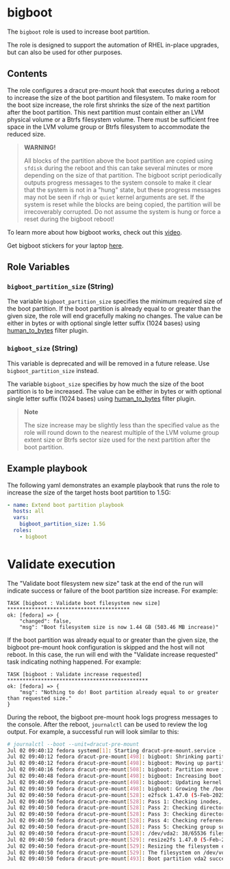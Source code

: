 # bigboot

The `bigboot` role is used to increase boot partition.

The role is designed to support the automation of RHEL in-place upgrades, but can also be used for other purposes.

## Contents

The role configures a dracut pre-mount hook that executes during a reboot to increase the size of the boot partition and filesystem. To make room for the boot size increase, the role first shrinks the size of the next partition after the boot partition. This next partition must contain either an LVM physical volume or a Btrfs filesystem volume. There must be sufficient free space in the LVM volume group or Btrfs filesystem to accommodate the reduced size.

> **WARNING!**
>
> All blocks of the partition above the boot partition are copied using `sfdisk` during the reboot and this can take several minutes or more depending on the size of that partition. The bigboot script periodically outputs progress messages to the system console to make it clear that the system is not in a "hung" state, but these progress messages may not be seen if `rhgb` or `quiet` kernel arguments are set. If the system is reset while the blocks are being copied, the partition will be irrecoverably corrupted. Do not assume the system is hung or force a reset during the bigboot reboot!

To learn more about how bigboot works, check out this [video](https://people.redhat.com/bmader/bigboot-demo.mp4).

Get bigboot stickers for your laptop [here](../../STICKERS.md).

## Role Variables

### `bigboot_partition_size` (String)

The variable `bigboot_partition_size` specifies the minimum required size of the boot partition. If the boot partition is already equal to or greater than the given size, the role will end gracefully making no changes. The value can be either in bytes or with optional single letter suffix (1024 bases) using [human_to_bytes](https://docs.ansible.com/ansible/latest/collections/ansible/builtin/human_to_bytes_filter.html) filter plugin.

### `bigboot_size` (String)

This variable is deprecated and will be removed in a future release. Use `bigboot_partition_size` instead.

The variable `bigboot_size` specifies by how much the size of the boot partition is to be increased. The value can be either in bytes or with optional single letter suffix (1024 bases) using [human_to_bytes](https://docs.ansible.com/ansible/latest/collections/ansible/builtin/human_to_bytes_filter.html) filter plugin.

> **Note**
>
> The size increase may be slightly less than the specified value as the role will round down to the nearest multiple of the LVM volume group extent size or Btrfs sector size used for the next partition after the boot partition.

## Example playbook
The following yaml demonstrates an example playbook that runs the role to increase the size of the target hosts boot partition to 1.5G:

```yaml
- name: Extend boot partition playbook
  hosts: all
  vars:
    bigboot_partition_size: 1.5G
  roles:
    - bigboot
```

# Validate execution
The "Validate boot filesystem new size" task at the end of the run will indicate success or failure of the boot partition size increase. For example:

```
TASK [bigboot : Validate boot filesystem new size] ****************************************
ok: [fedora] => {
    "changed": false,
    "msg": "Boot filesystem size is now 1.44 GB (503.46 MB increase)"
```

If the boot partition was already equal to or greater than the given size, the bigboot pre-mount hook configuration is skipped and the host will not reboot. In this case, the run will end with the "Validate increase requested" task indicating nothing happened. For example:

```
TASK [bigboot : Validate increase requested] **********************************************
ok: [fedora] => {
    "msg": "Nothing to do! Boot partition already equal to or greater than requested size."
}
```

During the reboot, the bigboot pre-mount hook logs progress messages to the console. After the reboot, `journalctl` can be used to review the log output. For example, a successful run will look similar to this:
```bash
# journalctl --boot --unit=dracut-pre-mount
Jul 02 09:40:12 fedora systemd[1]: Starting dracut-pre-mount.service - dracut pre-mount hook...
Jul 02 09:40:12 fedora dracut-pre-mount[498]: bigboot: Shrinking partition vda3 by 536870912
Jul 02 09:40:12 fedora dracut-pre-mount[498]: bigboot: Moving up partition vda3 by 536870912
Jul 02 09:40:16 fedora dracut-pre-mount[508]: bigboot: Partition move is progressing, please wait! (00:00:01)
Jul 02 09:40:48 fedora dracut-pre-mount[498]: bigboot: Increasing boot partition vda2 by 536870912
Jul 02 09:40:49 fedora dracut-pre-mount[498]: bigboot: Updating kernel partition table
Jul 02 09:40:50 fedora dracut-pre-mount[498]: bigboot: Growing the /boot ext4 filesystem
Jul 02 09:40:50 fedora dracut-pre-mount[528]: e2fsck 1.47.0 (5-Feb-2023)
Jul 02 09:40:50 fedora dracut-pre-mount[528]: Pass 1: Checking inodes, blocks, and sizes
Jul 02 09:40:50 fedora dracut-pre-mount[528]: Pass 2: Checking directory structure
Jul 02 09:40:50 fedora dracut-pre-mount[528]: Pass 3: Checking directory connectivity
Jul 02 09:40:50 fedora dracut-pre-mount[528]: Pass 4: Checking reference counts
Jul 02 09:40:50 fedora dracut-pre-mount[528]: Pass 5: Checking group summary information
Jul 02 09:40:50 fedora dracut-pre-mount[528]: /dev/vda2: 38/65536 files (10.5% non-contiguous), 83665/262144 blocks
Jul 02 09:40:50 fedora dracut-pre-mount[529]: resize2fs 1.47.0 (5-Feb-2023)
Jul 02 09:40:50 fedora dracut-pre-mount[529]: Resizing the filesystem on /dev/vda2 to 393216 (4k) blocks.
Jul 02 09:40:50 fedora dracut-pre-mount[529]: The filesystem on /dev/vda2 is now 393216 (4k) blocks long.
Jul 02 09:40:50 fedora dracut-pre-mount[493]: Boot partition vda2 successfully increased by 536870912 (38 seconds)
```
